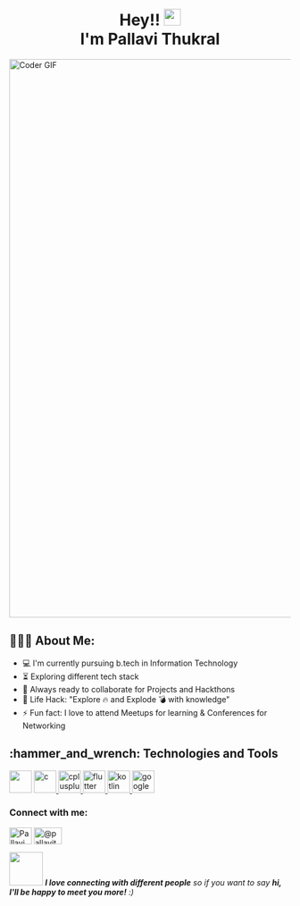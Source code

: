 <h1 align="center"> <br>Hey!! <img src="https://user-images.githubusercontent.com/42378118/110234147-e3259600-7f4e-11eb-95be-0c4047144dea.gif" width="30"><br>I'm Pallavi Thukral</h1>


<img src="https://media.giphy.com/media/L1R1tvI9svkIWwpVYr/source.gif" alt="Coder GIF" width="1000">


<h2 align="left">👨🏻‍💻 About Me:</h2>


- :computer: I'm currently pursuing b.tech in Information Technology
- :hourglass_flowing_sand:  Exploring different tech stack
- :rocket: Always ready to collaborate for Projects and Hackthons
- :dart: Life Hack: "Explore :fire: and Explode :bomb: with knowledge" 
- :zap: Fun fact: I love to attend Meetups for learning & Conferences for Networking<br>


<h2 align="left">:hammer_and_wrench: Technologies and Tools </h2>


<p align="left"> 
  <a href="https://developer.android.com" target="_blank"><img src="https://www.vectorlogo.zone/logos/android/android-official.svg" background-color:"red" width="40" height="40"/></a>
  <a href="https://www.cprogramming.com/" target="_blank"> <img src="https://api.iconify.design/noto:letter-c.svg" alt="c" width="40" height="40"/> </a>  
  <a href="https://www.w3schools.com/cpp/" target="_blank"> <img src="https://api.iconify.design/logos:c-plusplus.svg" alt="cplusplus" width="40" height="40"/> </a>
   <a href="https://flutter.dev" target="_blank"> <img src="https://www.vectorlogo.zone/logos/flutterio/flutterio-icon.svg" alt="flutter" width="40" height="40"/> </a> 
  <a href="https://kotlinlang.org" target="_blank"> <img src="https://www.vectorlogo.zone/logos/kotlinlang/kotlinlang-icon.svg" alt="kotlin" width="40" height="40"/> </a> 
  <a href="https://cloud.google.com/" target="_blank"> <img src="https://www.vectorlogo.zone/logos/google_cloud/google_cloud-icon.svg" alt="google cloud" width="40" height="40"/> </a>
  
  
  
  <h3 align="left">Connect with me:</h3>
<p align="left">

<a href="https://www.linkedin.com/in/pallavi-thukral-78b4a61a6" target="blank"><img align="center" src="https://api.iconify.design/logos:linkedin-icon.svg" alt="Pallavi Thukral/" height="30" width="40" /></a>
<a href="https://medium.com/@pallavithukral21" target="blank"><img align="center" src="https://seeklogo.com/images/M/medium-2020-new-logo-4DD1CA1BFF-seeklogo.com.png" alt="@pallavithukral21" height="30" width="50" /></a>

</p>



<img src="https://media.giphy.com/media/LnQjpWaON8nhr21vNW/giphy.gif" width="60"> <em><b>I love connecting with different people</b> so if you want to say <b>hi, I'll be happy to meet you more!</b> :)</em>
